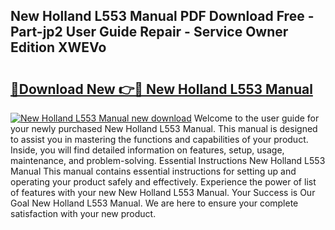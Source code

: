 ## New Holland L553 Manual PDF Download Free - Part-jp2 User Guide Repair - Service Owner Edition XWEVo

# <h2><a href="http://bc87375.oget.top/?id=New+Holland+L553+Manual">🔗Download New 👉🔴 New Holland L553 Manual</a></h2>

[![New Holland L553 Manual new download](https://i.imgur.com/5g1atiW.png)](http://bc87375.oget.top/?id=New+Holland+L553+Manual)
Welcome to the user guide for your newly purchased New Holland L553 Manual. This manual is designed to assist you in mastering the functions and capabilities of your product. Inside, you will find detailed information on features, setup, usage, maintenance, and problem-solving. Essential Instructions New Holland L553 Manual This manual contains essential instructions for setting up and operating your product safely and effectively. Experience the power of list of features with your new New Holland L553 Manual. Your Success is Our Goal New Holland L553 Manual. We are here to ensure your complete satisfaction with your new product.
